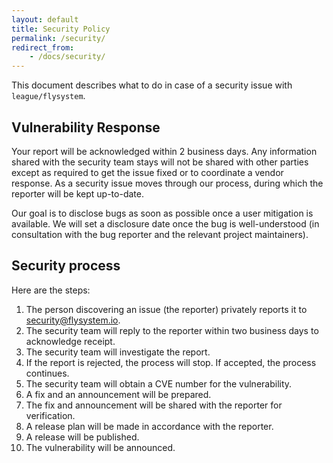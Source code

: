 ```yaml
---
layout: default
title: Security Policy
permalink: /security/
redirect_from:
    - /docs/security/
---
```


This document describes what to do in case of a security issue with `league/flysystem`.

## Vulnerability Response

Your report will be acknowledged within 2 business days. Any information shared with
the security team stays will not be shared with other parties except as required to
get the issue fixed or to coordinate a vendor response. As a security issue moves
through our process, during which the reporter will be kept up-to-date.

Our goal is to disclose bugs as soon as possible once a user mitigation is available.
We will set a disclosure date once the bug is well-understood (in consultation with
the bug reporter and the relevant project maintainers).

## Security process

Here are the steps:

1. The person discovering an issue (the reporter) privately reports it to
   <a href="mailto:security@flysystem.io">security@flysystem.io</a>.
2. The security team will reply to the reporter within two business days to acknowledge receipt.
3. The security team will investigate the report.
4. If the report is rejected, the process will stop. If accepted, the process continues.
5. The security team will obtain a CVE number for the vulnerability.
6. A fix and an announcement will be prepared.
7. The fix and announcement will be shared with the reporter for verification.
8. A release plan will be made in accordance with the reporter.
9. A release will be published.
10. The vulnerability will be announced. 
